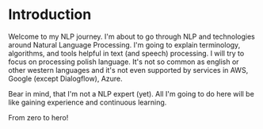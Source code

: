 # Introduction

Welcome to my NLP journey. I'm about to go through NLP and technologies around Natural Language Processing. I'm going to explain terminology, algorithms, and tools helpful in text (and speech) processing. I will try to focus on processing polish language. It's not so common as english or other western languages and it's not even supported by services in AWS, Google (except Dialogflow), Azure.

Bear in mind, that I'm not a NLP expert (yet). All I'm going to do here will be like gaining experience and continuous learning.

From zero to hero!
